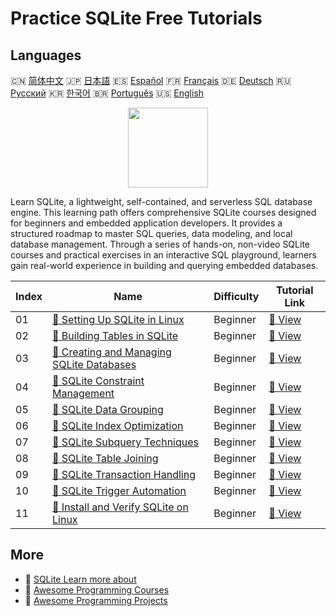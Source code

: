 # Practice SQLite Free Tutorials

## Languages

🇨🇳 [简体中文](README_zh.md) 🇯🇵 [日本語](README_ja.md) 🇪🇸 [Español](README_es.md) 🇫🇷 [Français](README_fr.md) 🇩🇪 [Deutsch](README_de.md) 🇷🇺 [Русский](README_ru.md) 🇰🇷 [한국어](README_ko.md) 🇧🇷 [Português](README_pt.md) 🇺🇸 [English](README.md) 

<div align="center">
<img width="128px" src="https://file.labex.io/path/yNOqpRQSmPL4.png">
</div>

Learn SQLite, a lightweight, self-contained, and serverless SQL database engine. This learning path offers comprehensive SQLite courses designed for beginners and embedded application developers. It provides a structured roadmap to master SQL queries, data modeling, and local database management. Through a series of hands-on, non-video SQLite courses and practical exercises in an interactive SQL playground, learners gain real-world experience in building and querying embedded databases.

|   Index | Name                                                                                                                         | Difficulty   | Tutorial Link                                                                              |
|---------|------------------------------------------------------------------------------------------------------------------------------|--------------|--------------------------------------------------------------------------------------------|
|      01 | [📖 Setting Up SQLite in Linux](https://labex.io/tutorials/sqlite-setting-up-sqlite-in-linux-552335)                         | Beginner     | [🔗 View](https://labex.io/tutorials/sqlite-setting-up-sqlite-in-linux-552335)             |
|      02 | [📖 Building Tables in SQLite](https://labex.io/tutorials/sqlite-building-tables-in-sqlite-552336)                           | Beginner     | [🔗 View](https://labex.io/tutorials/sqlite-building-tables-in-sqlite-552336)              |
|      03 | [📖 Creating and Managing SQLite Databases](https://labex.io/tutorials/sqlite-creating-and-managing-sqlite-databases-552337) | Beginner     | [🔗 View](https://labex.io/tutorials/sqlite-creating-and-managing-sqlite-databases-552337) |
|      04 | [📖 SQLite Constraint Management](https://labex.io/tutorials/sqlite-sqlite-constraint-management-552545)                     | Beginner     | [🔗 View](https://labex.io/tutorials/sqlite-sqlite-constraint-management-552545)           |
|      05 | [📖 SQLite Data Grouping](https://labex.io/tutorials/sqlite-sqlite-data-grouping-552547)                                     | Beginner     | [🔗 View](https://labex.io/tutorials/sqlite-sqlite-data-grouping-552547)                   |
|      06 | [📖 SQLite Index Optimization](https://labex.io/tutorials/sqlite-sqlite-index-optimization-552552)                           | Beginner     | [🔗 View](https://labex.io/tutorials/sqlite-sqlite-index-optimization-552552)              |
|      07 | [📖 SQLite Subquery Techniques](https://labex.io/tutorials/sqlite-sqlite-subquery-techniques-552555)                         | Beginner     | [🔗 View](https://labex.io/tutorials/sqlite-sqlite-subquery-techniques-552555)             |
|      08 | [📖 SQLite Table Joining](https://labex.io/tutorials/sqlite-sqlite-table-joining-552556)                                     | Beginner     | [🔗 View](https://labex.io/tutorials/sqlite-sqlite-table-joining-552556)                   |
|      09 | [📖 SQLite Transaction Handling](https://labex.io/tutorials/sqlite-sqlite-transaction-handling-552558)                       | Beginner     | [🔗 View](https://labex.io/tutorials/sqlite-sqlite-transaction-handling-552558)            |
|      10 | [📖 SQLite Trigger Automation](https://labex.io/tutorials/sqlite-sqlite-trigger-automation-552559)                           | Beginner     | [🔗 View](https://labex.io/tutorials/sqlite-sqlite-trigger-automation-552559)              |
|      11 | [📖 Install and Verify SQLite on Linux](https://labex.io/tutorials/sqlite-install-and-verify-sqlite-on-linux-552579)         | Beginner     | [🔗 View](https://labex.io/tutorials/sqlite-install-and-verify-sqlite-on-linux-552579)     |

## More

- 🔗 [SQLite Learn more about](https://labex.io/skilltrees/sqlite)
- 🔗 [Awesome Programming Courses](https://github.com/labex-labs/awesome-programming-courses)
- 🔗 [Awesome Programming Projects](https://github.com/labex-labs/awesome-programming-projects)

